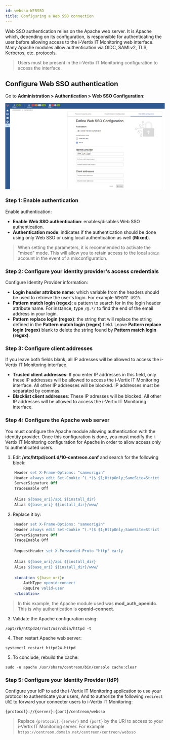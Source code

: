 ```yaml
---
id: websso-WEBSSO
title: Configuring a Web SSO connection
---
```


Web SSO authentication relies on the Apache web server. It is Apache which, depending on its configuration, is
responsible for authenticating the user before allowing access to the i-Vertix IT Monitoring web interface.
Many Apache modules allow authentication via OIDC, SAMLv2, TLS, Kerberos, etc. protocols.

> Users must be present in the i-Vertix IT Monitoring configuration to access the interface.

## Configure Web SSO authentication

Go to **Administration > Authentication > Web SSO Configuration**:

![image](../../assets/administration/websso/web-sso-configuration.png)

### Step 1: Enable authentication

Enable authentication:

- **Enable Web SSO authentication**: enables/disables Web SSO authentication.
- **Authentication mode**: indicates if the authentication should be done using only Web SSO or using local
  authentication as well (**Mixed**).

> When setting the parameters, it is recommended to activate the "mixed" mode. This will allow you to retain access to
> the local `admin` account in the event of a misconfiguration.

### Step 2: Configure your identity provider's access credentials

Configure Identity Provider information:

- **Login header attribute name**: which variable from the headers should be used to retrieve the user's login.
  For example `REMOTE_USER`.
- **Pattern match login (regex)**: a pattern to search for in the login header attribute name.
  For instance, type `/@.*/` to find the end of the email address in your login.
- **Pattern replace login (regex)**: the string that will replace the string defined in the **Pattern match login (regex)** field.
  Leave **Pattern replace login (regex)** blank to delete the string found by **Pattern match login (regex)**.

### Step 3: Configure client addresses

If you leave both fields blank, all IP adresses will be allowed to access the i-Vertix IT Monitoring interface.

- **Trusted client addresses**: If you enter IP addresses in this field, only these IP addresses will be allowed to access the i-Vertix IT Monitoring interface. All other IP addresses will be blocked. IP addresses must be separated by commas.
- **Blacklist client addresses**: These IP adresses will be blocked. All other IP addresses will be allowed to access the i-Vertix IT Monitoring interface.

### Step 4: Configure the Apache web server

You must configure the Apache module allowing authentication with the identity provider.
Once this configuration is done, you must modify the i-Vertix IT Monitoring configuration for Apache in order to allow access only
to authenticated users.

1. Edit **/etc/httpd/conf.d/10-centreon.conf** and search for the following block:

  ```apache
      Header set X-Frame-Options: "sameorigin"
      Header always edit Set-Cookie ^(.*)$ $1;HttpOnly;SameSite=Strict
      ServerSignature Off
      TraceEnable Off

      Alias ${base_uri}/api ${install_dir}
      Alias ${base_uri} ${install_dir}/www/
  ```

2. Replace it by:

  ```apache
      Header set X-Frame-Options: "sameorigin"
      Header always edit Set-Cookie ^(.*)$ $1;HttpOnly;SameSite=Strict
      ServerSignature Off
      TraceEnable Off

      RequestHeader set X-Forwarded-Proto "http" early

      Alias ${base_uri}/api ${install_dir}
      Alias ${base_uri} ${install_dir}/www/

      <Location ${base_uri}>
          AuthType openid-connect
          Require valid-user
      </Location>
  ```

  > In this example, the Apache module used was **mod_auth_openidc**. This is why authentication is **openid-connect**.

3. Validate the Apache configuration using:

  ```shell
  /opt/rh/httpd24/root/usr/sbin/httpd -t
  ```

4. Then restart Apache web server:

  ```shell
  systemctl restart httpd24-httpd
  ```

5. To conclude, rebuild the cache:

  ```shell
  sudo -u apache /usr/share/centreon/bin/console cache:clear
  ```

### Step 5: Configure your Identity Provider (IdP)

Configure your IdP to add the i-Vertix IT Monitoring application to use your protocol to authenticate your users,
And to authorize the following `redirect URI` to forward your connecter users to i-Vertix IT Monitoring:

```shell
{protocol}://{server}:{port}/centreon/websso
```

> Replace `{protocol}`, `{server}` and `{port}` by the URI to access to your i-Vertix IT Monitoring server.
> For example: `https://centreon.domain.net/centreon/centreon/websso`